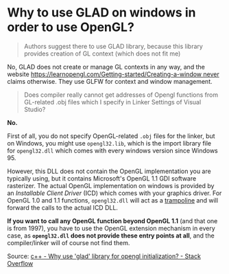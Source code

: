 # Why to use GLAD on windows in order to use OpenGL?

> Authors suggest there to use GLAD library, because this library provides creation of GL context (which does not fit me)

No, GLAD does not create or manage GL contexts in any way, and the website https://learnopengl.com/Getting-started/Creating-a-window never claims otherwise. They use GLFW for context and window management.

> Does compiler really cannot get addresses of Opengl functions from GL-related .obj files which I specify in Linker Settings of Visual Studio?

**No.**

First of all, you do not specify OpenGL-related `.obj` files for the linker, but on Windows, you might use `opengl32.lib`, which is the import library file for `opengl32.dll` which comes with every windows version since Windows 95.

However, this DLL does not contain the OpenGL implementation you are typically using, but it contains Microsoft's OpenGL 1.1 GDI software rasterizer. The actual OpenGL implementation on windows is provided by an *Installable Client Driver* (ICD) which comes with your graphics driver. For OpenGL 1.0 and 1.1 functions, `opengl32.dll` will act as a [trampoline](https://en.wikipedia.org/wiki/Trampoline_(computing)) and will forward the calls to the actual ICD DLL.

**If you want to call any OpenGL function beyond OpenGL 1.1** (and that one is from 1997), you have to use the OpenGL extension mechanism in every case, as **`opengl32.dll` does not provide these entry points at all**, and the compiler/linker will of course not find them.

Source: [c++ - Why use &#39;glad&#39; library for opengl initialization? - Stack Overflow](https://stackoverflow.com/questions/55267854/why-use-glad-library-for-opengl-initialization#:~:text=In%20simple%20words%2C%20GLAD%20manages,the%20specific%20graphics%20card%20supports.)
